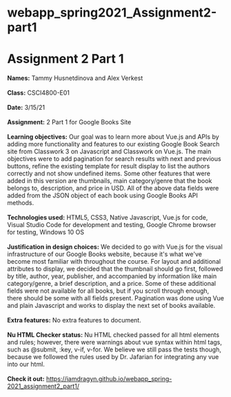 # webapp_spring2021_Assignment2-part1
# Assignment 2 Part 1

**Names:** Tammy Husnetdinova and Alex Verkest<br>
<br>
**Class:** CSCI4800-E01 <br>
<br>
**Date:** 3/15/21 <br>
<br>
**Assignment:** 2 Part 1 for Google Books Site <br>
<br>
**Learning objectives:** Our goal was to learn more about Vue.js and APIs by adding more functionality and features to our existing Google Book Search site from Classwork 3 on Javascript and Classwork on Vue.js. The main objectives were to add pagination for search results with next and previous buttons, refine the existing template for result display to list the authors correctly and not show undefined items. Some other features that were added in this version are thumbnails, main category/genre that the book belongs to, description, and price in USD. All of the above data fields were added from the JSON object of each book using Google Books API methods. <br>
<br>
**Technologies used:** HTML5, CSS3, Native Javascript, Vue.js for code, Visual Studio Code for development and testing, Google Chrome browser for testing, Windows 10 OS <br>
<br>
**Justification in design choices:** We decided to go with Vue.js for the visual infrastructure of our Google Books website, because it's what we've become most familiar with throughout the course. For layout and additional attributes to display, we decided that the thumbnail should go first, followed by title, author, year, publisher, and accompanied by information like main category/genre, a brief description, and a price. Some of these additional fields were not available for all books, but if you scroll through enough, there should be some with all fields present. Pagination was done using Vue and plain Javascript and works to display the next set of books available. <br>
<br>
**Extra features:**  No extra features to document. <br>
<br>
**Nu HTML Checker status:** Nu HTML checked passed for all html elements and rules; however, there were warnings about vue syntax within html tags, such as @submit, :key, v-if, v-for. We believe we still pass the tests though, because we followed the rules used by Dr. Jafarian for integrating any vue into our html. <br>
<br>
**Check it out:**  https://iamdragyn.github.io/webapp_spring-2021_assignment2_part1/
<br>
<br>

